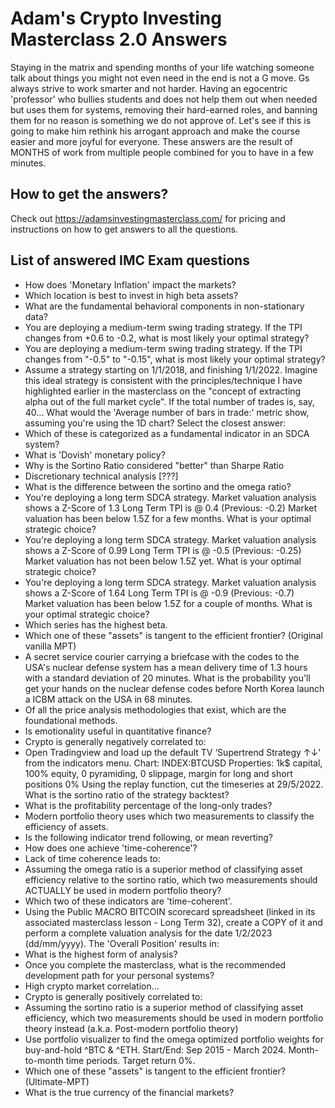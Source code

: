 # Adam's Crypto Investing Masterclass 2.0 Answers

Staying in the matrix and spending months of your life watching someone talk about things you might not even need in the end is not a G move. Gs always strive to work smarter and not harder. Having an egocentric 'professor' who bullies students and does not help them out when needed but uses them for systems, removing their hard-earned roles, and banning them for no reason is something we do not approve of. Let's see if this is going to make him rethink his arrogant approach and make the course easier and more joyful for everyone. These answers are the result of MONTHS of work from multiple people combined for you to have in a few minutes.

## How to get the answers?
Check out https://adamsinvestingmasterclass.com/ for pricing and instructions on how to get answers to all the questions.

## List of answered IMC Exam questions
* How does 'Monetary Inflation' impact the markets?
* Which location is best to invest in high beta assets?
* What are the fundamental behavioral components in non-stationary data?
* You are deploying a medium-term swing trading strategy. If the TPI changes from  +0.6 to  -0.2, what is most likely your optimal strategy?
* You are deploying a medium-term swing trading strategy. If the TPI changes from "-0.5" to "-0.15", what is most likely your optimal strategy?
* Assume a strategy starting on 1/1/2018, and finishing 1/1/2022.
Imagine this ideal strategy is consistent with the principles/technique I have highlighted earlier in the masterclass on the "concept of extracting alpha out of the full market cycle".
If the total number of trades is, say, 40...
What would the 'Average number of bars in trade:' metric show, assuming you're using the 1D chart?
Select the closest answer:
* Which of these is categorized as a fundamental indicator in an SDCA system?
* What is 'Dovish' monetary policy?
* Why is the Sortino Ratio considered "better" than Sharpe Ratio
* Discretionary technical analysis [???]
* What is the difference between the sortino and the omega ratio?
* You're deploying a long term SDCA strategy.
Market valuation analysis shows a Z-Score of 1.3
Long Term TPI is @ 0.4 (Previous: -0.2)
Market valuation has been below 1.5Z for a few months.
What is your optimal strategic choice?
* You're deploying a long term SDCA strategy.
Market valuation analysis shows a Z-Score of 0.99
Long Term TPI is @ -0.5 (Previous: -0.25)
Market valuation has not been below 1.5Z yet.
What is your optimal strategic choice?
* You're deploying a long term SDCA strategy.
Market valuation analysis shows a Z-Score of 1.64
Long Term TPI is @ -0.9 (Previous: -0.7)
Market valuation has been below 1.5Z for a couple of months.
What is your optimal strategic choice?
* Which series has the highest beta.
* Which one of these "assets" is tangent to the efficient frontier? (Original vanilla MPT)
* A secret service courier carrying a briefcase with the codes to the USA's nuclear defense system has a mean delivery time of 1.3 hours with a standard deviation of 20 minutes.
What is the probability you'll get your hands on the nuclear defense codes before North Korea launch a ICBM attack on the USA in 68 minutes.
* Of all the price analysis methodologies that exist, which are the foundational methods.
* Is emotionality useful in quantitative finance?
* Crypto is generally negatively correlated to:
* Open Tradingview and load up the default TV ‘Supertrend Strategy ↑↓' from the indicators menu.
Chart: INDEX:BTCUSD
Properties: 1k$ capital, 100% equity, 0 pyramiding, 0 slippage, margin for long and short positions 0%
Using the replay function, cut the timeseries at 29/5/2022.
What is the sortino ratio of the strategy backtest?
* What is the profitability percentage of the long-only trades?
* Modern portfolio theory uses which two measurements to classify the efficiency of assets.
* Is the following indicator trend following, or mean reverting?
* How does one achieve 'time-coherence'?
* Lack of time coherence leads to:
* Assuming the omega ratio is a superior method of classifying asset efficiency relative to the sortino ratio, which two measurements should ACTUALLY be used in modern portfolio theory?
* Which two of these indicators are 'time-coherent'.
* Using the Public MACRO BITCOIN scorecard spreadsheet (linked in its associated masterclass lesson - Long Term 32), create a COPY of it and perform a complete valuation analysis for the date 1/2/2023 (dd/mm/yyyy).
The 'Overall Position' results in:
* What is the highest form of analysis?
* Once you complete the masterclass, what is the recommended development path for your personal systems?
* High crypto market correlation...
* Crypto is generally positively correlated to:
* Assuming the sortino ratio is a superior method of classifying asset efficiency, which two measurements should be used in modern portfolio theory instead (a.k.a. Post-modern portfolio theory)
* Use portfolio visualizer to find the omega optimized portfolio weights for buy-and-hold ^BTC & ^ETH. Start/End: Sep 2015 - March 2024. Month-to-month time periods. Target return 0%.
* Which one of these "assets" is tangent to the efficient frontier? (Ultimate-MPT)
* What is the true currency of the financial markets?
